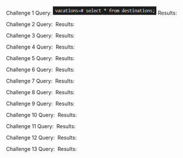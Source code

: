 Challenge 1
Query: ![](images/Challenge1_query.GIF)
Results: ![]()

Challenge 2
Query: ![]()
Results: ![]()

Challenge 3
Query: ![]()
Results: ![]()

Challenge 4
Query: ![]()
Results: ![]()

Challenge 5
Query: ![]()
Results: ![]()

Challenge 6
Query: ![]()
Results: ![]()

Challenge 7
Query: ![]()
Results: ![]()

Challenge 8
Query: ![]()
Results: ![]()

Challenge 9
Query: ![]()
Results: ![]()

Challenge 10
Query: ![]()
Results: ![]()

Challenge 11
Query: ![]()
Results: ![]()

Challenge 12
Query: ![]()
Results: ![]()

Challenge 13
Query: ![]()
Results: ![]()


